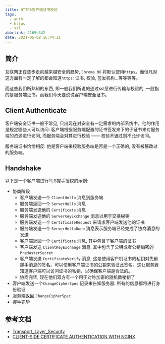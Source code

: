```yaml
---
title: HTTPS客户端证书校验
tags:
  - auth
  - https
  - ssl
abbrlink: 2169e342
date: 2021-05-08 16:44:11
---
```


## 简介

互联网正在逐步走向越来越安全的趋势, `Chrome 90` 将默认使用`https`。而但凡对这方面有一定了解的都会知道`https`: 证书, 校验, 签发机构...等等等等。

而这些我们所熟知的东西, 即一般我们所说的通过ssl层进行传输与校验的, 一般指的是服务端证书。而我们今天要说说客户端安全证书。

## Client Authenticate

客户端安全证书一般不常见, 只出现在对安全有一定需求的内部系统中。他的作用是规定哪些人可以访问: 客户端根据服务端配置的证书签发来下的子证书来对服务端的资源进行访问, 而服务端会对其进行校验 —— 校验不通过则不允许访问。

服务端证书恰恰相反: 他是客户端来校验服务端是否是一个正确的, 没有被篡改过的服务端。

## Handshake

以下是一个客户端进行TLS握手授权的示例:

- 协商阶段
  - 客户端发送一个 `ClientHello` 消息到服务端
  - 服务端返回一个 `ServerHello` 消息
  - 服务端发送他的 `Certificate` 消息
  - 服务端发送他的 `ServerKeyExchange` 消息以用于交换秘钥
  - 服务端发送一个 `CertificateRequest` 来请求客户端发送他的证书
  - 服务端发送一个 `ServerHelloDone` 消息表示服务端已经完成了协商消息的发送
  - 客户端返回一个 `Certificate` 消息, 其中包含了客户端的证书
  - 客户端发送 `ClientKeyExchange` 消息, 其中包含了公钥或者公钥加密的 `PreMasterSecret`
  - 客户端发送 `CertificateVerify` 消息, 这是使用客户机证书的私钥对先前握手消息的签名。可以使用客户端证书的公钥来验证此签名。这让服务器知道客户端可以访问证书的私钥，以确保客户端是合法的。
  - 协商完毕, 现在他们双方有一个用于对称加密的随机数秘钥了
- 客户端发送一个`ChangeCipherSpec` 记录来告知服务器: 所有的信息都将进行身份验证
- 服务端返回 `ChangeCipherSpec`
- 握手完毕


## 参考文档
- [Transport_Layer_Security](https://en.wikipedia.org/wiki/Transport_Layer_Security#Client-authenticated_TLS_handshake)
- [CLIENT-SIDE CERTIFICATE AUTHENTICATION WITH NGINX](https://fardog.io/blog/2017/12/30/client-side-certificate-authentication-with-nginx/)
